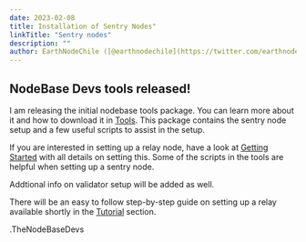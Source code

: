 ```yaml
---
date: 2023-02-08
title: Installation of Sentry Nodes"
linkTitle: "Sentry nodes"
description: ""
author: EarthNodeChile ([@earthnodechile](https://twitter.com/earthnodechile))
---
```



## NodeBase Devs tools released!

I am releasing the initial nodebase tools package. You can learn more about it and how to download it in [Tools](/docs/tools).
This package contains the sentry node setup and a few useful 
scripts to assist in the setup.

If you are interested in setting up a relay node, have a look at [Getting Started](/docs/getting-started) with all details on setting this. Some of the scripts in the tools are helpful when setting up a sentry node.

Addtional info on validator setup will be added as well.

There will be an easy to follow step-by-step guide on setting up a relay available shortly in the [Tutorial](/docs/tuturial) section. 

.TheNodeBaseDevs
